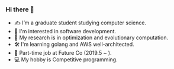 ### Hi there 👋

- ✍️ I’m a graduate student studying computer science.
- 🕺 I'm interested in software development.
- 🌱 My research is in optimization and evolutionary computation.
- 🛠 I'm learning golang and AWS well-architected.
- 🥢 Part-time job at Future Co (2019.5 ~ ).
- 💻 My hobby is Competitive programming. 



<!--
**r-mimura/r-mimura** is a ✨ _special_ ✨ repository because its `README.md` (this file) appears on your GitHub profile.
![Badge](https://cp-logo.vercel.app/atcoder/killerrk)
Here are some ideas to get you started:


- 🌱 I’m currently learning ...
- 👯 I’m looking to collaborate on ...
- 🤔 I’m looking for help with ...
- 💬 Ask me about ...
- 📫 How to reach me: ...
- 😄 Pronouns: ...
- ⚡ Fun fact: ...
-->
